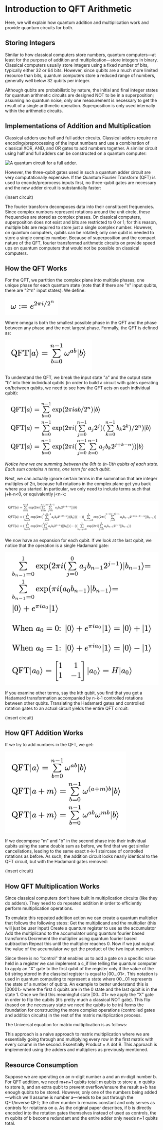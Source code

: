 # Introduction to QFT Arithmetic

Here, we will explain how quantum addition and multiplication work and provide quantum circuits for both.

## Storing Integers

Similar to how classical computers store numbers, quantum computers—at least for the purpose of addition and multiplication—store integers in binary. Classical computers usually store integers using a fixed number of bits, typically either 32 or 64 bits. However, since qubits are a much more limited resource than bits, quantum computers store a reduced range of numbers, generally well below 32 qubits per integer.

Although qubits are probabilistic by nature, the initial and final integer states for quantum arithmetic circuits are designed NOT to be in a superposition; assuming no quantum noise, only one measurement is necessary to get the result of a single arithmetic operation. Superposition is only used internally within the arithmetic circuits.

## Implementations of Addition and Multiplication

Classical adders use half and full adder circuits. Classical adders require no encoding/preprocessing of the input numbers and use a combination of classical XOR, AND, and OR gates to add numbers together. A similar circuit using half and full adders can be constructed on a quantum computer:

![A quantum circuit for a full adder.](https://www.researchgate.net/publication/346508632/figure/fig1/AS:963729009156096@1606782309965/Circuit-model-of-a-quantum-full-adder.png)

However, the three-qubit gates used in such a quantum adder circuit are very computationally expensive. If the Quantum Fourier Transform (QFT) is used to encode/preprocess inputs first, no three-qubit gates are necessary and the new adder circuit is substantially faster:

(insert circuit)

The fourier transform decomposes data into their constituent frequencies. Since complex numbers represent rotations around the unit circle, these frequencies are stored as complex phases. On classical computers, superposition does not exist and bits are restricted to 0 or 1; for this reason, multiple bits are required to store just a single complex number. However, on quantum computers, qubits can be rotated; only one qubit is needed to store a single complex number. Because of superposition and the compact nature of the QFT, fourier transformed arithmetic circuits on provide speed ups on quantum computers that would not be possible on classical computers.

## How the QFT Works

For the QFT, we partition the complex plane into multiple phases, one unique phase for each quantum state (note that if there are "n" input qubits, there are "2^n" input states). We define:

![](/images/QFT_phase_partition.png)

Where omega is both the smallest possible phase in the QFT and the phase between any phase and the next largest phase. Formally, the QFT is defined as:

![](/images/QFT_definition.png)

To understand the QFT, we break the input state "a" and the output state "b" into their individual qubits (in order to build a circuit with gates operating on/between qubits, we need to see how the QFT acts on each individual qubit):

![](/images/QFT_expansion.png)
*Notice how we are summing between the 0th to (n-1)th qubits of each state. Each sum contains n terms, one term for each qubit.*

Next, we can actually ignore certain terms in the summation that are integer multiples of 2π, because full rotations in the complex plane get you back where you started. In particular, we only need to include terms such that j+k-n<0, or equivalently j<n-k:

![](/images/QFT_expansion_simplification.png)

We now have an expansion for each qubit. If we look at the last qubit, we notice that the operation is a single Hadamard gate:

![](/images/QFT_last_qubit.png)

If you examine other terms, say the kth qubit, you find that you get a Hadamard transformation accompanied by n-k-1 controlled rotations between other qubits. Translating the Hadamard gates and controlled rotation gates to an actual circuit yields the entire QFT circuit:

(insert circuit)

## How QFT Addition Works

If we try to add numbers in the QFT, we get:

![](/images/QFT_addition.png)

If we decompose "m" and "b" in the second phase into their individual qubits using the same double sum as before, we find that we get similar cancellations, leading to the same exact n-k-1 staircase of controlled rotations as before. As such, the addition circuit looks nearly identical to the QFT circuit, but with the Hadamard gates removed:

(insert circuit)

## How QFT Multiplication Works

Since classical computers don’t have built in multiplication circuits (like they do adders). They need to do repeated addition in order to efficiently perform multiplication operations. 

To emulate this repeated addition action we can create a quantum multiplier that follows the following steps: 
Get the multiplicand and the multiplier (this will just be user input)
Create a quantum register to use as the accumulator 
Add the multiplicand to the accumulator using quantum fourier based transforms 
Decrement the multiplier using quantum fourier based subtraction
Repeat this until the multiplier reaches 0. 
Now if we just output the value of the accumulator we get the product of the two input numbers. 

Since there is no “control” that enables us to add a gate on a specific value held in a register we can implement a c_if line telling the quantum computer to apply an “X” gate to the first qubit of the register only if the value of the bit string stored in the classical register is equal to |00…01>. This notation is used in quantum computing to represent a state where 00…01 represents the state of a number of qubits. An example to better understand this is |00001> where the first 4 qubits are in the 0 state and the last qubit is in the state 1. Once we find this meaningful state |00…01> we apply the “X” gate in order to flip the qubits (it’s pretty much a classical NOT gate). This flip (based on the necessary state we need the qubits to be in) forms the foundation for constructing the more complex operations (controlled gates and addition circuits) in the rest of the matrix multiplication process. 

The Universal equation for matrix multiplication is as follows: 
 
This approach is a naive approach to matrix multiplication where we are essentially going through and multiplying every row in the first matrix with every column in the second. Essentially Product = A dot B. This approach is implemented using the adders and multipliers as previously mentioned. 


## Resource Consumption

Suppose we are operating on an n-digit number a and an m-digit number b. For QFT addition, we need m+n+1 qubits total: m qubits to store a, n qubits to store b, and an extra qubit to prevent overflow/ensure the result a+b has enough qubits to be stored. However, only one of the numbers being added—which we'll assume is number a—needs to be put through the QFT/inverse QFT; the other number b remains constant and only serves as controls for rotations on a. As the original paper describes, if b is directly encoded into the rotation gates themselves instead of used as controls, the m qubits of b become redundant and the entire adder only needs n+1 qubits total.
